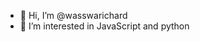 - 👋 Hi, I’m @wasswarichard
- 👀 I’m interested in JavaScript and python

<!---
wasswarichard/wasswarichard is a ✨ special ✨ repository because its `README.md` (this file) appears on your GitHub profile.
You can click the Preview link to take a look at your changes.
--->
